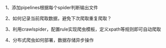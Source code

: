 1、添加pipelines根据每个spider判断输出文件

2、如何记录当前爬取数据，避免下次爬取重复爬取？

3、利用crawlspider，配置rule实现爬虫模板，定义xpath等规则即可自动爬取

4、分布式爬虫如何部署，数据存储异步操作
